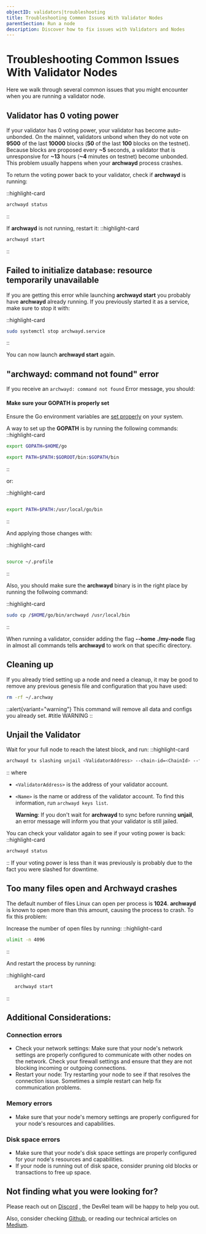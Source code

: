```yaml
---
objectID: validators|troubleshooting
title: Troubleshooting Common Issues With Validator Nodes
parentSection: Run a node
description: Discover how to fix issues with Validators and Nodes
---
```


# Troubleshooting Common Issues With Validator Nodes

Here we walk through several common issues that you might encounter when you are running a validator node.

## Validator has 0 voting power

If your validator has 0 voting power, your validator has become auto-unbonded. On the mainnet, validators unbond when they do not vote on **9500** of the last **10000** blocks (**50** of the last **100** blocks on the testnet). Because blocks are proposed every **~5** seconds, a validator that is unresponsive for **~13** hours (**~4** minutes on testnet) become unbonded. This problem usually happens when your **archwayd** process crashes.

To return the voting power back to your validator, check if **archwayd** is running:

::highlight-card

```bash
archwayd status
```

::

If **archwayd** is not running, restart it:
::highlight-card

```bash
archwayd start
```

::


## Failed to initialize database: resource temporarily unavailable

If you are getting this error while launching **archwayd start** you probably have **archwayd** already running. If you previously started it as a service, make sure to stop it with:

::highlight-card
```bash
sudo systemctl stop archwayd.service
```
::

You can now launch **archwayd start** again.

## "archwayd: command not found" error

If you receive an  `archwayd: command not found` Error message, you should:

#### Make sure your **GOPATH** is properly set
Ensure the Go environment variables are <a href="https://golang.org/doc/gopath_code#GOPATH" target="_blank">set properly</a> on your system.

A way to set up the **GOPATH** is by running the following commands:
::highlight-card
```bash
export GOPATH=$HOME/go

export PATH=$PATH:$GOROOT/bin:$GOPATH/bin
```
::

or:

::highlight-card
```bash

export PATH=$PATH:/usr/local/go/bin
```

::

And applying those changes with:

::highlight-card
```bash

source ~/.profile
```

::



Also, you should make sure the **archwayd** binary is in the right place by running the follwoing command:

::highlight-card

```bash
sudo cp /$HOME/go/bin/archwayd /usr/local/bin
```

::


When running a validator, consider adding the flag **--home ./my-node** flag in almost all commands tells **archwayd** to work on that specific directory.

## Cleaning up

If you already tried setting up a node and need a cleanup, it may be good to remove any previous genesis file and configuration that you have used:


```bash
rm -rf ~/.archway
```


::alert{variant="warning"}
This command will remove all data and configs you already set.
#title
WARNING
::

## Unjail the Validator

Wait for your full node to reach the latest block, and run:
::highlight-card

```bash
archwayd tx slashing unjail <ValidatorAddress> --chain-id=<ChainId> --from=<Name>
```

::
where

- `<ValidatorAddress>` is the address of your validator account.
- `<Name>` is the name or address of the validator account. To find this information, run `archwayd keys list`.

  **Warning**:
  If you don't wait for **archwayd** to sync before running **unjail**, an error message will inform you that your validator is still jailed.

You can check your validator again to see if your voting power is back:
::highlight-card

```bash
archwayd status
```

::
If your voting power is less than it was previously is probably due to the fact you were slashed for downtime.

## Too many files open and Archwayd crashes

The default number of files Linux can open per process is **1024**. **archwayd** is known to open more than this amount, causing the process to crash. To fix this problem:

Increase the number of open files by running:
::highlight-card

```bash
ulimit -n 4096
```



::


And restart the process by running:

::highlight-card

```bash
   archwayd start
```

::

## Additional Considerations:

### **Connection errors**
- Check your network settings: Make sure that your node's network settings are properly configured to communicate with other nodes on the network. Check your firewall settings and ensure that they are not blocking incoming or outgoing connections.
- Restart your node: Try restarting your node to see if that resolves the connection issue. Sometimes a simple restart can help fix communication problems.

### **Memory errors**
- Make sure that your node's memory settings are properly configured for your node's resources and capabilities.

### **Disk space errors**
- Make sure that your node's disk space settings are properly configured for your node's resources and capabilities.
- If your node is running out of disk space, consider pruning old blocks or transactions to free up space.

## Not finding what you were looking for?

Please reach out on <a href="https://discord.gg/-5FVvx3WGfa" target="_blank">Discord</a>
, the DevRel team will be happy to help you out.

Also, consider checking <a href="https://github.com/archway-network" target="_blank">Github</a>, or reading our technical articles on <a href="https://medium.com/archwayhq" target="_blank">Medium</a>.

